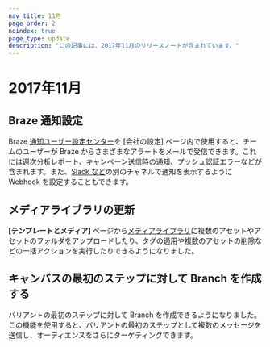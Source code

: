 ```yaml
---
nav_title: 11月
page_order: 2
noindex: true
page_type: update
description: "この記事には、2017年11月のリリースノートが含まれています。"
---
```


# 2017年11月

## Braze 通知設定

Braze [通知ユーザー設定センター][77]を \[会社の設定] ページ内で使用すると、チームのユーザーが Braze からさまざまなアラートをメールで受信できます。これには週次分析レポート、キャンペーン送信時の通知、プッシュ認証エラーなどが含まれます。また、[Slack など][78]の別のチャネルで通知を表示するように Webhook を設定することもできます。

## メディアライブラリの更新

**\[テンプレートとメディア]** ページから[メディアライブラリ][79]に複数のアセットやアセットのフォルダをアップロードしたり、タグの適用や複数のアセットの削除などの一括アクションを実行したりできるようになりました。

## キャンバスの最初のステップに対して Branch を作成する

バリアントの最初のステップに対して Branch を作成できるようになりました。この機能を使用すると、バリアントの最初のステップとして複数のメッセージを送信し、オーディエンスをさらにターゲティングできます。


[77]: {{site.baseurl}}/user_guide/onboarding/platform_administrative_features/#notification-preferences
[78]: {{site.baseurl}}/user_guide/onboarding/platform_administrative_features/#slack-incoming-webhook-integration
[79]: {{site.baseurl}}/user_guide/engagement_tools/templates_and_media/media_library/#media-library
[98]:{{site.baseurl}}/user_guide/onboarding/platform_administrative_features/#authentication-rules
